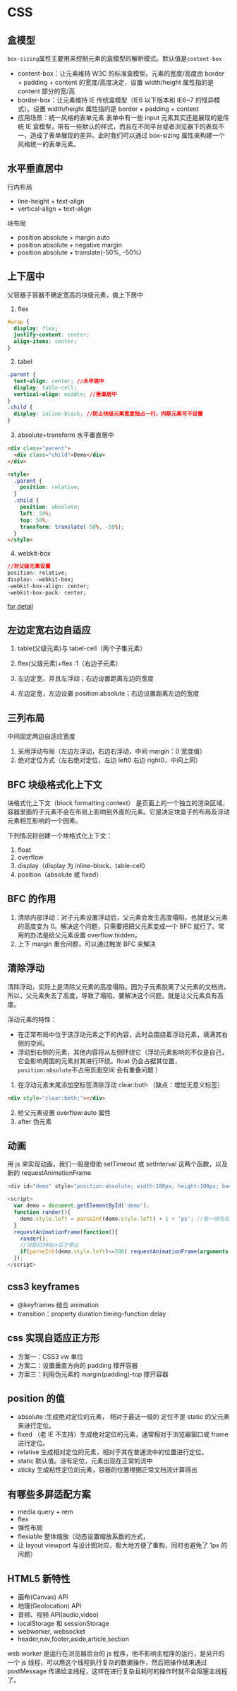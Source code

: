 # CSS

## 盒模型

`box-sizing`属性主要用来控制元素的盒模型的解析模式。默认值是`content-box`

- content-box：让元素维持 W3C 的标准盒模型。元素的宽度/高度由 border + padding + content 的宽度/高度决定，设置 width/height 属性指的是 content 部分的宽/高
- border-box：让元素维持 IE 传统盒模型（IE6 以下版本和 IE6~7 的怪异模式）。设置 width/height 属性指的是 border + padding + content
- 应用场景：统一风格的表单元素
  表单中有一些 input 元素其实还是展现的是传统 IE 盒模型，带有一些默认的样式，而且在不同平台或者浏览器下的表现不一，造成了表单展现的差异。此时我们可以通过 box-sizing 属性来构建一个风格统一的表单元素。

## 水平垂直居中

行内布局

- line-height + text-align
- vertical-align + text-align

块布局

- position absolute + margin auto
- position absolute + negative margin
- position absolute + translate(-50%, -50%)

## 上下居中

父容器子容器不确定宽高的块级元素，做上下居中

1. flex

```css
#wrap {
  display: flex;
  justify-content: center;
  align-items: center;
}
```

2. tabel

```css
.parent {
  text-align: center; //水平居中
  display: table-cell;
  vertical-align: middle; //垂直居中
}
.child {
  display: inline-block; //防止块级元素宽度独占一行，内联元素可不设置
}
```

3. absolute+transform 水平垂直居中

```html
<div class="parent">
  <div class="child">Demo</div>
</div>

<style>
  .parent {
    position: relative;
  }
  .child {
    position: absolute;
    left: 50%;
    top: 50%;
    transform: translate(-50%, -50%);
  }
</style>
```

4. webkit-box

```css
//对父级元素设置
position: relative;
display: -webkit-box;
-webkit-box-align: center;
-webkit-box-pack: center;
```

[for detail](https://github.com/hawx1993/tech-blog/issues/12)

## 左边定宽右边自适应

1. table(父级元素)与 tabel-cell（两个子集元素）

2. flex(父级元素)+flex :1（右边子元素）

3. 左边定宽，并且左浮动；右边设置距离左边的宽度

4. 左边定宽，左边设置 position:absolute；右边设置距离左边的宽度

## 三列布局

中间固定两边自适应宽度

1. 采用浮动布局（左边左浮动，右边右浮动，中间 margin：0 宽度值）
2. 绝对定位方式（左右绝对定位，左边 left0 右边 right0，中间上同）

## BFC 块级格式化上下文

块格式化上下文（block formatting context） 是页面上的一个独立的渲染区域，容器里面的子元素不会在布局上影响到外面的元素。它是决定块盒子的布局及浮动元素相互影响的一个因素。

下列情况将创建一个块格式化上下文：

1. float
2. overflow
3. display（display 为 inline-block、table-cell）
4. position（absolute 或 fixed）

## BFC 的作用

1. 清除内部浮动：对子元素设置浮动后，父元素会发生高度塌陷，也就是父元素的高度变为 0。解决这个问题，只需要把把父元素变成一个 BFC 就行了。常用的办法是给父元素设置 overflow:hidden。
2. 上下 margin 重合问题，可以通过触发 BFC 来解决

## 清除浮动

清除浮动，实际上是清除父元素的高度塌陷。因为子元素脱离了父元素的文档流，所以，父元素失去了高度，导致了塌陷。要解决这个问题，就是让父元素具有高度。

浮动元素的特性：

- 在正常布局中位于该浮动元素之下的内容，此时会围绕着浮动元素，填满其右侧的空间。
- 浮动到右侧的元素，其他内容将从左侧环绕它（浮动元素影响的不仅是自己，它会影响周围的元素对其进行环绕。float 仍会占据其位置，`position:absolute`不占用页面空间 会有重叠问题 ）

1. 在浮动元素末尾添加空标签清除浮动 clear:both （缺点：增加无意义标签）

```html
<div style="clear:both;"></div>
```

2. 给父元素设置 overflow:auto 属性
3. after 伪元素

## 动画

用 js 来实现动画，我们一般是借助 setTimeout 或 setInterval 这两个函数，以及新的 requestAnimationFrame

```javascript
<div id="demo" style="position:absolute; width:100px; height:100px; background:#ccc; left:0; top:0;"></div>

<script>
  var demo = document.getElementById('demo');
  function rander(){
    demo.style.left = parseInt(demo.style.left) + 1 + 'px'; //每一帧向右移动1px
  }
  requestAnimationFrame(function(){
    rander();
    //当超过300px后才停止
    if(parseInt(demo.style.left)<=300) requestAnimationFrame(arguments.callee);
  });
</script>
```

## css3 keyframes

- @keyframes 结合 animation
- transition：property duration timing-function delay

## css 实现自适应正方形

- 方案一：CSS3 vw 单位
- 方案二：设置垂直方向的 padding 撑开容器
- 方案三：利用伪元素的 margin(padding)-top 撑开容器

## position 的值

- absolute :生成绝对定位的元素， 相对于最近一级的 定位不是 static 的父元素来进行定位。
- fixed （老 IE 不支持）生成绝对定位的元素，通常相对于浏览器窗口或 frame 进行定位。
- relative 生成相对定位的元素，相对于其在普通流中的位置进行定位。
- static 默认值。没有定位，元素出现在正常的流中
- sticky 生成粘性定位的元素，容器的位置根据正常文档流计算得出

## 有哪些多屏适配方案

- media query + rem
- flex
- 弹性布局
- flexiable 整体缩放（动态设置缩放系数的方式，
- 让 layout viewport 与设计图对应，极大地方便了重构，同时也避免了 1px 的问题）

## HTML5 新特性

- 画布(Canvas) API
- 地理(Geolocation) API
- 音频、视频 API(audio,video)
- localStorage 和 sessionStorage
- webworker, websocket
- header,nav,footer,aside,article,section

web worker 是运行在浏览器后台的 js 程序，他不影响主程序的运行，是另开的一个 js 线程，可以用这个线程执行复杂的数据操作，然后把操作结果通过 postMessage 传递给主线程，这样在进行复杂且耗时的操作时就不会阻塞主线程了。
